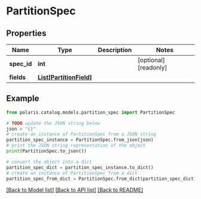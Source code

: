 <!--

 Licensed to the Apache Software Foundation (ASF) under one
 or more contributor license agreements.  See the NOTICE file
 distributed with this work for additional information
 regarding copyright ownership.  The ASF licenses this file
 to you under the Apache License, Version 2.0 (the
 "License"); you may not use this file except in compliance
 with the License.  You may obtain a copy of the License at

   http://www.apache.org/licenses/LICENSE-2.0

 Unless required by applicable law or agreed to in writing,
 software distributed under the License is distributed on an
 "AS IS" BASIS, WITHOUT WARRANTIES OR CONDITIONS OF ANY
 KIND, either express or implied.  See the License for the
 specific language governing permissions and limitations
 under the License.

-->
# PartitionSpec


## Properties

Name | Type | Description | Notes
------------ | ------------- | ------------- | -------------
**spec_id** | **int** |  | [optional] [readonly] 
**fields** | [**List[PartitionField]**](PartitionField.md) |  | 

## Example

```python
from polaris.catalog.models.partition_spec import PartitionSpec

# TODO update the JSON string below
json = "{}"
# create an instance of PartitionSpec from a JSON string
partition_spec_instance = PartitionSpec.from_json(json)
# print the JSON string representation of the object
print(PartitionSpec.to_json())

# convert the object into a dict
partition_spec_dict = partition_spec_instance.to_dict()
# create an instance of PartitionSpec from a dict
partition_spec_from_dict = PartitionSpec.from_dict(partition_spec_dict)
```
[[Back to Model list]](../README.md#documentation-for-models) [[Back to API list]](../README.md#documentation-for-api-endpoints) [[Back to README]](../README.md)


